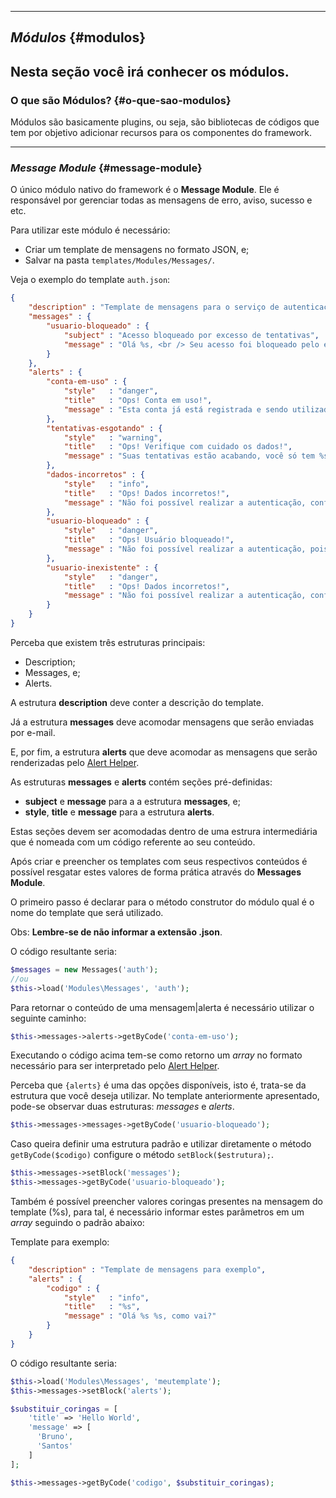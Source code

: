 ----
## *Módulos* {#modulos}

Nesta seção você irá conhecer os módulos.
----
### O que são Módulos? {#o-que-sao-modulos}

Módulos são basicamente plugins, ou seja, são bibliotecas de códigos que tem por objetivo adicionar recursos para os componentes do framework.

----
### *Message Module* {#message-module}

O único módulo nativo do framework é o <b>Message Module</b>. Ele é responsável por gerenciar todas as mensagens de erro, aviso, sucesso e etc.

Para utilizar este módulo é necessário:

+ Criar um template de mensagens no formato JSON, e;
+ Salvar na pasta `templates/Modules/Messages/`.

Veja o exemplo do template `auth.json`:
```json
{
    "description" : "Template de mensagens para o serviço de autenticação",
    "messages" : {
        "usuario-bloqueado" : {
            "subject" : "Acesso bloqueado por excesso de tentativas",
            "message" : "Olá %s, <br /> Seu acesso foi bloqueado pelo excesso de tentativas, contate o administrador para liberação. Lembre-se de que esse recurso é para sua segurança, caso necessário solicite um novo acesso para evitar transtornos futuros."
        }
    },
    "alerts" : {
        "conta-em-uso" : {
            "style"   : "danger",
            "title"   : "Ops! Conta em uso!",
            "message" : "Esta conta já está registrada e sendo utilizada no momento!"
        },
        "tentativas-esgotando" : {
            "style"   : "warning",
            "title"   : "Ops! Verifique com cuidado os dados!",
            "message" : "Suas tentativas estão acabando, você só tem %s tentativa(s)! Após exceder esse número seu acesso só será liberado através da aprovação do administrador!"
        },
        "dados-incorretos" : {
            "style"   : "info",
            "title"   : "Ops! Dados incorretos!",
            "message" : "Não foi possível realizar a autenticação, confira seus dados!"
        },
        "usuario-bloqueado" : {
            "style"   : "danger",
            "title"   : "Ops! Usuário bloqueado!",
            "message" : "Não foi possível realizar a autenticação, pois este usuário encontra-se bloqueado no sistema, contate o administrador para liberação!"
        },
        "usuario-inexistente" : {
            "style"   : "danger",
            "title"   : "Ops! Dados incorretos!",
            "message" : "Não foi possível realizar a autenticação, confira seus dados!"
        }
    }
}
```

Perceba que existem três estruturas principais:

+ Description;
+ Messages, e;
+ Alerts.

A estrutura <b>description</b> deve conter a descrição do template.

Já a estrutura <b>messages</b> deve acomodar mensagens que serão enviadas por e-mail.

E, por fim, a estrutura <b>alerts</b> que deve acomodar as mensagens que serão renderizadas pelo [Alert Helper](#alert-helper).

As estruturas <b>messages</b> e <b>alerts</b> contém seções pré-definidas:

+ <b>subject</b> e <b>message</b> para a a estrutura <b>messages</b>, e;
+ <b>style</b>, <b>title</b> e <b>message</b> para a estrutura <b>alerts</b>.

Estas seções devem ser acomodadas dentro de uma estrura intermediária que é nomeada com um código referente ao seu conteúdo.

Após criar e preencher os templates com seus respectivos conteúdos é possível resgatar estes valores de forma prática através do <b>Messages Module</b>.

O primeiro passo é declarar para o método construtor do módulo qual é o nome do template que será utilizado.

Obs: <b>Lembre-se de não informar a extensão .json</b>.

O código resultante seria:
```php
$messages = new Messages('auth');
//ou
$this->load('Modules\Messages', 'auth');
```

Para retornar o conteúdo de uma mensagem|alerta é necessário utilizar o seguinte caminho:

```php
$this->messages->alerts->getByCode('conta-em-uso');
```

Executando o código acima tem-se como retorno um *array* no formato necessário para ser interpretado pelo [Alert Helper](#alert-helper).

Perceba que `{alerts}` é uma das opções disponíveis, isto é, trata-se da estrutura que você deseja utilizar. No template anteriormente apresentado, pode-se observar duas estruturas: *messages* e *alerts*.

```php
$this->messages->messages->getByCode('usuario-bloqueado');
```

Caso queira definir uma estrutura padrão e utilizar diretamente o método `getByCode($codigo)` configure o método `setBlock($estrutura);`.

```php
$this->messages->setBlock('messages');
$this->messages->getByCode('usuario-bloqueado');
```

Também é possível preencher valores coringas presentes na mensagem do template (%s), para tal, é necessário informar estes parâmetros em um *array* seguindo o padrão abaixo:

Template para exemplo:
```json
{
    "description" : "Template de mensagens para exemplo",
    "alerts" : {
        "codigo" : {
            "style"   : "info",
            "title"   : "%s",
            "message" : "Olá %s %s, como vai?"
        }
    }
}
```
O código resultante seria:
```php
$this->load('Modules\Messages', 'meutemplate');
$this->messages->setBlock('alerts');

$substituir_coringas = [
    'title' => 'Hello World',
    'message' => [
      'Bruno',
      'Santos'
    ]
];

$this->messages->getByCode('codigo', $substituir_coringas);
```